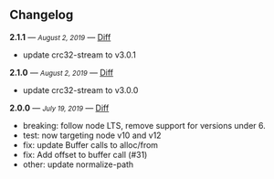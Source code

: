 ## Changelog

**2.1.1** — <small>_August 2, 2019_</small> — [Diff](https://github.com/archiverjs/node-compress-commons/compare/2.1.0...2.1.1)

- update crc32-stream to v3.0.1

**2.1.0** — <small>_August 2, 2019_</small> — [Diff](https://github.com/archiverjs/node-compress-commons/compare/2.0.0...2.1.0)

- update crc32-stream to v3.0.0

**2.0.0** — <small>_July 19, 2019_</small> — [Diff](https://github.com/archiverjs/node-compress-commons/compare/1.2.2...2.0.0)

- breaking: follow node LTS, remove support for versions under 6.
- test: now targeting node v10 and v12
- fix: update Buffer calls to alloc/from
- fix: Add offset to buffer call (#31)
- other: update normalize-path